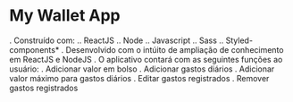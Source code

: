 # My Wallet App
  . Construído com:
    .. ReactJS
    .. Node
    .. Javascript
    .. Sass
    .. Styled-components*
  . Desenvolvido com o intúito de ampliação de conhecimento em ReactJS e NodeJS
  . O aplicativo contará com as seguintes funções ao usuário:
    . Adicionar valor em bolso
    . Adicionar gastos diários
    . Adicionar valor máximo para gastos diários
    . Editar gastos registrados
    . Remover gastos registrados
